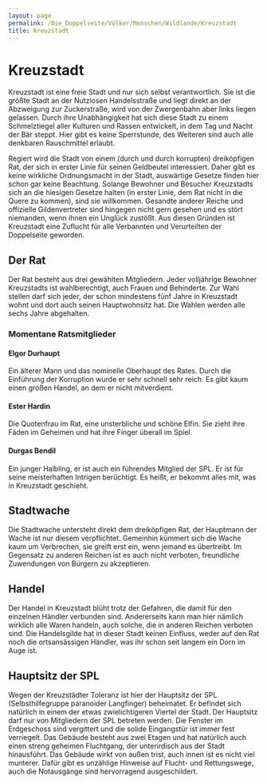 ```yaml
---
layout: page
permalink: /Die_Doppelseite/Völker/Menschen/Wildlande/Kreuzstadt
title: Kreuzstadt
---
```


# Kreuzstadt

Kreuzstadt ist eine freie Stadt und nur sich selbst verantwortlich. Sie ist die größte Stadt an der Nutzlosen Handelsstraße und liegt direkt an der Abzweigung zur Zuckerstraße, wird von der Zwergenbahn aber links liegen gelassen. Durch ihre Unabhängigkeit hat sich diese Stadt zu einem Schmelztiegel aller Kulturen und Rassen entwickelt, in dem Tag und Nacht der Bär steppt. Hier gibt es keine Sperrstunde, des Weiteren sind auch alle denkbaren Rauschmittel erlaubt.

Regiert wird die Stadt von einem (durch und durch korrupten) dreiköpfigen Rat, der sich in erster Linie für seinen Geldbeutel interessiert. Daher gibt es keine wirkliche Ordnungsmacht in der Stadt, auswärtige Gesetze finden hier schon gar keine Beachtung. Solange Bewohner und Besucher Kreuzstadts sich an die hiesigen Gesetze halten (in erster Linie, dem Rat nicht in die Quere zu kommen), sind sie willkommen. Gesandte anderer Reiche und offizielle Gildenvertreter sind hingegen nicht gern gesehen und es stört niemanden, wenn ihnen ein Unglück zustößt. Aus diesen Gründen ist Kreuzstadt eine Zuflucht für alle Verbannten und Verurteilten der Doppelseite geworden.

## Der Rat

Der Rat besteht aus drei gewählten Mitgliedern. Jeder volljährige Bewohner Kreuzstadts ist wahlberechtigt, auch Frauen und Behinderte. Zur Wahl stellen darf sich jeder, der schon mindestens fünf Jahre in Kreuzstadt wohnt und dort auch seinen Hauptwohnsitz hat. Die Wahlen werden alle sechs Jahre abgehalten.

### Momentane Ratsmitglieder

#### Elgor Durhaupt

Ein älterer Mann und das nominelle Oberhaupt des Rates. Durch die Einführung der Korruption wurde er sehr schnell sehr reich. Es gibt kaum einen großen Handel, an dem er nicht mitverdient.

#### Ester Hardin

Die Quotenfrau im Rat, eine unsterbliche und schöne Elfin. Sie zieht ihre Fäden im Geheimen und hat ihre Finger überall im Spiel.

#### Durgas Bendil

Ein junger Halbling, er ist auch ein führendes Mitglied der SPL. Er ist für seine meisterhaften Intrigen berüchtigt. Es heißt, er bekommt alles mit, was in Kreuzstadt geschieht.

## Stadtwache

Die Stadtwache untersteht direkt dem dreiköpfigen Rat, der Hauptmann der Wache ist nur diesem verpflichtet. Gemeinhin kümmert sich die Wache kaum um Verbrechen, sie greift erst ein, wenn jemand es übertreibt. Im Gegensatz zu anderen Reichen ist es auch nicht verboten, freundliche Zuwendungen von Bürgern zu akzeptieren.

## Handel

Der Handel in Kreuzstadt blüht trotz der Gefahren, die damit für den einzelnen Händler verbunden sind. Andererseits kann man hier nämlich wirklich alle Waren handeln, auch solche, die in anderen Reichen verboten sind. Die Handelsgilde hat in dieser Stadt keinen Einfluss, weder auf den Rat noch die ortsansässigen Händler, was ihr schon seit langem ein Dorn im Auge ist.

## Hauptsitz der SPL

Wegen der Kreuzstädter Toleranz ist hier der Hauptsitz der SPL (Selbsthilfegruppe paranoider Langfinger) beheimatet. Er befindet sich natürlich in einem der etwas zwielichtigeren Viertel der Stadt. Der Hauptsitz darf nur von Mitgliedern der SPL betreten werden. Die Fenster im Erdgeschoss sind vergittert und die solide Eingangstür ist immer fest verriegelt. Das Gebäude besteht aus zwei Etagen und hat natürlich auch einen streng geheimen Fluchtgang, der unterirdisch aus der Stadt hinausführt. Das Gebäude wirkt von außen trist, auch innen ist es nicht viel munterer. Dafür gibt es unzählige Hinweise auf Flucht- und Rettungswege, auch die Notausgänge sind hervorragend ausgeschildert.
